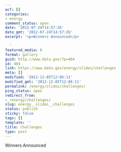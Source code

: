 ```yaml
---
acf: []
categories:
- energy
comment_status: open
date: '2012-07-24T14:57:26'
date_gmt: '2012-07-24T14:57:26'
excerpt: '<p>Winners Announced</p>

  '
featured_media: 0
format: gallery
guid: http://www.data.gov/?p=464
id: 464
link: https://www.data.gov/energy/slides/challenges
meta: []
modified: '2012-12-05T12:06:11'
modified_gmt: '2012-12-05T12:06:11'
permalink: /energy/slides/challenges/
ping_status: open
redirect_from:
- /energy/challenges/
slug: energy__slides__challenges
status: publish
sticky: false
tags: []
template: ''
title: Challenges
type: post
---
```

Winners Announced


